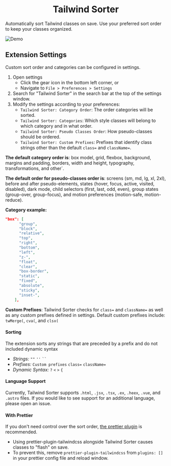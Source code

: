 <div align="center">
<h1>Tailwind Sorter</h1>
</div>

Automatically sort Tailwind classes on save. Use your preferred sort order to keep your classes organized.

![Demo](https://github.com/dejmedus/gifs/blob/main/tailwind-sorter-demo.gif?raw=true)

## Extension Settings

Custom sort order and categories can be configured in settings.

1. Open settings
   - Click the gear icon in the bottom left corner, or
   - Navigate to `File > Preferences > Settings`
2. Search for "Tailwind Sorter" in the search bar at the top of the settings window.
3. Modify the settings according to your preferences:
   - `Tailwind Sorter: Category Order`: The order categories will be sorted.
   - `Tailwind Sorter: Categories`: Which style classes will belong to which category and in what order.
   - `Tailwind Sorter: Pseudo Classes Order`: How pseudo-classes should be ordered.
   - `Tailwind Sorter: Custom Prefixes`: Prefixes that identify class strings other than the default `class=` and `className=`.


**The default category order is**: box model, grid, flexbox, background, margins and padding, borders, width and height, typography, transformations, and other`.

**The default order for pseudo-classes order is**: screens (sm, md, lg, xl, 2xl), before and after pseudo-elements, states (hover, focus, active, visited, disabled), dark mode, child selectors (first, last, odd, even), group states (group-over, group-focus), and motion preferences (motion-safe, motion-reduce).

**Category example:**

```json
"box": [
      "group",
      "block",
      "relative",
      "top",
      "right",
      "bottom",
      "left",
      "z-",
      "float",
      "clear",
      "box-border",
      "static",
      "fixed",
      "absolute",
      "sticky",
      "inset-",
    ],
```

**Custom Prefixes**: Tailwind Sorter checks for `class=` and `className=` as well as any custom prefixes defined in settings. Default custom prefixes include: `twMerge(`, `cva(`, and `clsx(`

#### Sorting

The extension sorts any strings that are preceded by a prefix and do not included dynamic syntax

- *Strings:* `""` `''` ` `` `
- *Prefixes:* `Custom prefixes` `class=`  `className=`
- *Dynamic Syntax:* `?` `<` `>` `{`

#### Language Support

Currently, Tailwind Sorter supports `.html`, `.jsx`, `.tsx`, `.ex`, `.heex`, `.vue`, and `.astro` files. If you would like to see support for an additional language, please open an issue.

#### With Prettier

If you don't need control over the sort order, [the prettier plugin](https://tailwindcss.com/blog/automatic-class-sorting-with-prettier) is recommended.

- Using prettier-plugin-tailwindcss alongside Tailwind Sorter causes classes to "flash" on save.
- To prevent this, remove `prettier-plugin-tailwindcss` from `plugins: []` in your prettier config file and reload window.

